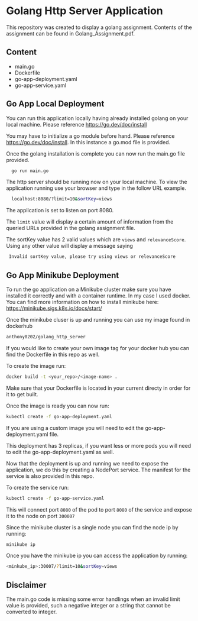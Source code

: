 
# Golang Http Server Application

This repository was created to display a golang assignment. Contents of the assignment can be found in Golang_Assignment.pdf.




## Content

 - main.go
 - Dockerfile
 - go-app-deployment.yaml
 - go-app-service.yaml
 


## Go App Local Deployment 

You can run this application locally having already installed golang on your local machine. Please reference https://go.dev/doc/install

You may have to initialize a go module before hand. Please reference https://go.dev/doc/install. In this instance a go.mod file is provided.

Once the golang installation is complete you can now run the main.go file provided.

```bash
  go run main.go
```
The http server should be running now on your local machine. To view the application running use your browser and type in the follow URL example.

```bash
  localhost:8080/?limit=10&sortKey=views
```
The application is set to listen on port 8080.

The `limit` value will display a certain amount of information from the queried URLs provided in the golang assignment file.

The sortKey value has 2 valid values which are `views` and `relevanceScore`. Using any other value will display a message saying 
```bash
 Invalid sortKey value, please try using views or relevanceScore
```

## Go App Minikube Deployment 

To run the go application on a Minikube cluster make sure you have installed it correctly and with a container runtime. In my case I used docker.
You can find more information on how to install minikube here: https://minikube.sigs.k8s.io/docs/start/

Once the minikube cluser is up and running you can use my image found in dockerhub 

```bash 
anthony0202/golang_http_server
```
If you would like to create your own image tag for your docker hub you can find the Dockerfile in this repo as well.

To create the image run:

```bash
docker build -t <your_repo>/<image-name> .
```
Make sure that your Dockerfile is located in your current directy in order for it to get built.

Once the image is ready you can now run: 
```bash 
kubectl create -f go-app-deployment.yaml
```
If you are using a custom image you will need to edit the go-app-deployment.yaml file.

This deployment has 3 replicas, if you want less or more pods you will need to edit the go-app-deployment.yaml as well.

Now that the deployment is up and running we need to expose the application, we do this by creating a NodePort service. The manifest for the service is also provided in this repo. 

To create the service run:

```bash
kubectl create -f go-app-service.yaml
```
This will connect port `8080` of the pod to port `8080` of the service and expose it to the node on port `300007`

Since the minikube cluster is a single node you can find the node ip by running:

```bash
minikube ip
```

Once you have the minikube ip you can access the application by running:

```bash
<minkube_ip>:30007/?limit=10&sortKey=views
```

## Disclaimer

The main.go code is missing some error handlings when an invalid limit value is provided, such a negative integer or a string that cannot be converted to integer.

